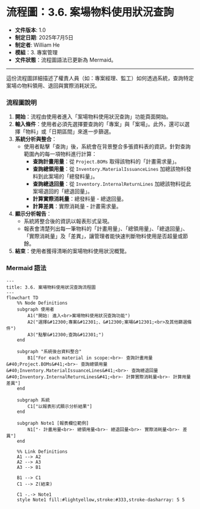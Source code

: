 # 流程圖：3.6. 案場物料使用狀況查詢

* **文件版本**: 1.0
* **制定日期**: 2025年7月5日
* **制定者**: William He
* **模組**：3. 專案管理
* **文件狀態**：流程圖語法已更新為 Mermaid。

---

這份流程圖詳細描述了權責人員（如：專案經理、監工）如何透過系統，查詢特定案場の物料領用、退回與實際消耗狀況。

### 流程圖說明

1.  **開始**：流程由使用者進入「案場物料使用狀況查詢」功能頁面開始。
2.  **輸入條件**：使用者必須先選擇要查詢的「專案」與「案場」。此外，還可以選擇「物料」或「日期區間」來進一步篩選。
3.  **系統分析與整合**：
    * 使用者點擊「查詢」後，系統會在背景整合多張資料表的資訊，針對查詢範圍內的每一項物料進行計算：
        * **查詢計畫用量**：從 `Project.BOMs` 取得該物料的「計畫需求量」。
        * **查詢總領用量**：從 `Inventory.MaterialIssuanceLines` 加總該物料發料到此案場的「總發料量」。
        * **查詢總退回量**：從 `Inventory.InternalReturnLines` 加總該物料從此案場退回的「總退回量」。
        * **計算實際消耗量**：總發料量 - 總退回量。
        * **計算差異**：實際消耗量 - 計畫需求量。
4.  **顯示分析報告**：
    * 系統將整合後的資訊以報表形式呈現。
    * 報表會清楚列出每一筆物料的「計畫用量」、「總領用量」、「總退回量」、「實際消耗量」及「差異」，讓管理者能快速判斷物料使用是否超量或節餘。
5.  **結束**：使用者獲得清晰的案場物料使用狀況概覽。

### Mermaid 語法

```mermaid
---
title: 3.6. 案場物料使用狀況查詢流程圖
---
flowchart TD
    %% Node Definitions
    subgraph 使用者
        A1("開始: 進入<br>案場物料使用狀況查詢功能")
        A2("選擇&#12300;專案&#12301;、&#12300;案場&#12301;<br>及其他篩選條件")
        A3("點擊&#12300;查詢&#12301;")
    end

    subgraph "系統後台資料整合"
        B1["For each material in scope:<br>· 查詢計畫用量 &#40;Project.BOMs&#41;<br>· 查詢總領用量 &#40;Inventory.MaterialIssuanceLines&#41;<br>· 查詢總退回量 &#40;Inventory.InternalReturnLines&#41;<br>· 計算實際消耗量<br>· 計算用量差異"]
    end

    subgraph 系統
        C1["以報表形式顯示分析結果"]
    end

    subgraph Note1 [報表欄位範例]
        N1["· 計畫用量<br>· 總領用量<br>· 總退回量<br>· 實際消耗量<br>· 差異"]
    end

    %% Link Definitions
    A1 --> A2
    A2 --> A3
    A3 --> B1
    
    B1 --> C1
    C1 --> Z(結束)

    C1 -.-> Note1
    style Note1 fill:#lightyellow,stroke:#333,stroke-dasharray: 5 5